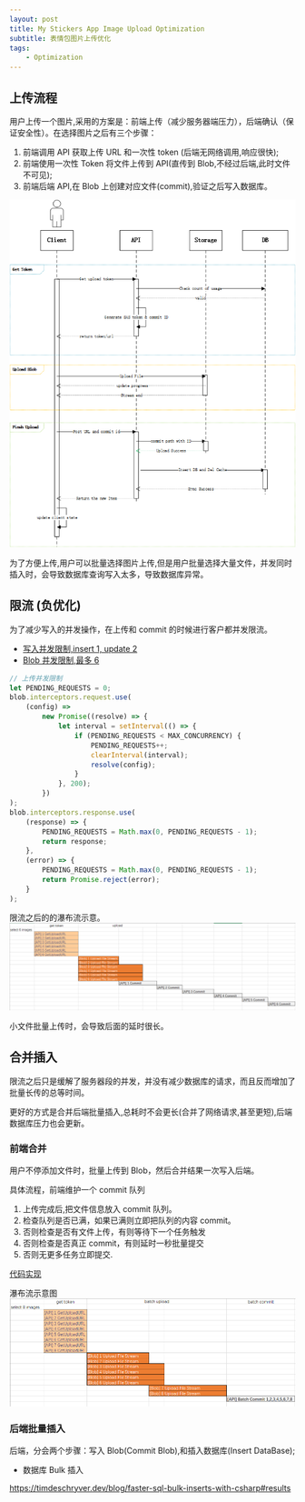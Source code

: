 ```yaml
---
layout: post
title: My Stickers App Image Upload Optimization
subtitle: 表情包图片上传优化
tags:
    - Optimization
---
```


## 上传流程

用户上传一个图片,采用的方案是：前端上传（减少服务器端压力），后端确认（保证安全性）。在选择图片之后有三个步骤：

1. 前端调用 API 获取上传 URL 和一次性 token (后端无网络调用,响应很快);
2. 前端使用一次性 Token 将文件上传到 API(直传到 Blob,不经过后端,此时文件不可见);
3. 前端后端 API,在 Blob 上创建对应文件(commit),验证之后写入数据库。

![upload flow](/assets/img/my-stickers-image-upload-optimization/my-stickers-upload-call-flow.png)

为了方便上传,用户可以批量选择图片上传,但是用户批量选择大量文件，并发同时插入时，会导致数据库查询写入太多，导致数据库异常。

## 限流 (负优化)

为了减少写入的并发操作，在上传和 commit 的时候进行客户都并发限流。

-   [写入并发限制,insert 1, update 2](https://github.com/NewFuture/my-stickers/blob/main/client-config-app/src/services/http.ts#L52)
-   [Blob 并发限制,最多 6](https://github.com/NewFuture/my-stickers/blob/main/client-config-app/src/services/blob.ts#L6)

```ts
// 上传并发限制
let PENDING_REQUESTS = 0;
blob.interceptors.request.use(
    (config) =>
        new Promise((resolve) => {
            let interval = setInterval(() => {
                if (PENDING_REQUESTS < MAX_CONCURRENCY) {
                    PENDING_REQUESTS++;
                    clearInterval(interval);
                    resolve(config);
                }
            }, 200);
        })
);
blob.interceptors.response.use(
    (response) => {
        PENDING_REQUESTS = Math.max(0, PENDING_REQUESTS - 1);
        return response;
    },
    (error) => {
        PENDING_REQUESTS = Math.max(0, PENDING_REQUESTS - 1);
        return Promise.reject(error);
    }
);
```

限流之后的的瀑布流示意。
![upload throttle](/assets/img/my-stickers-image-upload-optimization/throttle-commit.png)

小文件批量上传时，会导致后面的延时很长。

## 合并插入

限流之后只是缓解了服务器段的并发，并没有减少数据库的请求，而且反而增加了批量长传的总等时间。

更好的方式是合并后端批量插入,总耗时不会更长(合并了网络请求,甚至更短),后端数据库压力也会更新。

### 前端合并

用户不停添加文件时，批量上传到 Blob，然后合并结果一次写入后端。

具体流程，前端维护一个 commit 队列

1. 上传完成后,把文件信息放入 commit 队列。
2. 检查队列是否已满，如果已满则立即把队列的内容 commit。
3. 否则检查是否有文件上传，有则等待下一个任务触发
4. 否则检查是否真正 commit，有则延时一秒批量提交
5. 否则无更多任务立即提交.

[代码实现](https://github.com/NewFuture/my-stickers/blob/main/client-config-app/src/services/stickers.ts#L63)

瀑布流示意图
![upload merge](/assets/img/my-stickers-image-upload-optimization/batch-upload.png)

### 后端批量插入

后端，分会两个步骤：写入 Blob(Commit Blob),和插入数据库(Insert DataBase);

-   数据库 Bulk 插入

https://timdeschryver.dev/blog/faster-sql-bulk-inserts-with-csharp#results
